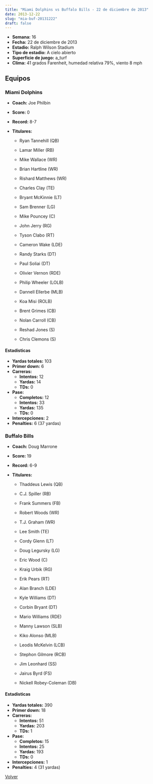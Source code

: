 ```yaml
---
title: "Miami Dolphins vs Buffalo Bills - 22 de diciembre de 2013"
date: 2013-12-22
slug: "mia-buf-20131222"
draft: false
---
```


- **Semana:** 16
- **Fecha:** 22 de diciembre de 2013
- **Estadio:** Ralph Wilson Stadium
- **Tipo de estadio:** A cielo abierto
- **Superficie de juego:** a_turf
- **Clima:** 41 grados Farenheit, humedad relativa 79%, viento 8 mph

## Equipos


### Miami Dolphins
* **Coach:** Joe Philbin
* **Score:** 0
* **Record:** 8-7
* **Titulares:** 

  * Ryan Tannehill (QB) 

  * Lamar Miller (RB) 

  * Mike Wallace (WR) 

  * Brian Hartline (WR) 

  * Rishard Matthews (WR) 

  * Charles Clay (TE) 

  * Bryant McKinnie (LT) 

  * Sam Brenner (LG) 

  * Mike Pouncey (C) 

  * John Jerry (RG) 

  * Tyson Clabo (RT) 

  * Cameron Wake (LDE) 

  * Randy Starks (DT) 

  * Paul Soliai (DT) 

  * Olivier Vernon (RDE) 

  * Philip Wheeler (LOLB) 

  * Dannell Ellerbe (MLB) 

  * Koa Misi (ROLB) 

  * Brent Grimes (CB) 

  * Nolan Carroll (CB) 

  * Reshad Jones (S) 

  * Chris Clemons (S) 

#### Estadísticas
* **Yardas totales:** 103
* **Primer down:** 6
* **Carreras:**
  * **Intentos:** 12
  * **Yardas:** 14
  * **TDs:** 0
* **Pase:**
  * **Completos:** 12
  * **Intentos:** 33
  * **Yardas:** 135
  * **TDs:** 0
* **Intercepciones:** 2
* **Penalties:** 6 (37 yardas)

### Buffalo Bills
* **Coach:** Doug Marrone
* **Score:** 19
* **Record:** 6-9
* **Titulares:** 

  * Thaddeus Lewis (QB) 

  * C.J. Spiller (RB) 

  * Frank Summers (FB) 

  * Robert Woods (WR) 

  * T.J. Graham (WR) 

  * Lee Smith (TE) 

  * Cordy Glenn (LT) 

  * Doug Legursky (LG) 

  * Eric Wood (C) 

  * Kraig Urbik (RG) 

  * Erik Pears (RT) 

  * Alan Branch (LDE) 

  * Kyle Williams (DT) 

  * Corbin Bryant (DT) 

  * Mario Williams (RDE) 

  * Manny Lawson (SLB) 

  * Kiko Alonso (MLB) 

  * Leodis McKelvin (LCB) 

  * Stephon Gilmore (RCB) 

  * Jim Leonhard (SS) 

  * Jairus Byrd (FS) 

  * Nickell Robey-Coleman (DB) 

#### Estadísticas
* **Yardas totales:** 390
* **Primer down:** 18
* **Carreras:**
  * **Intentos:** 51
  * **Yardas:** 203
  * **TDs:** 1
* **Pase:**
  * **Completos:** 15
  * **Intentos:** 25
  * **Yardas:** 193
  * **TDs:** 0
* **Intercepciones:** 1
* **Penalties:** 4 (31 yardas)


[Volver](/historia/2013)

